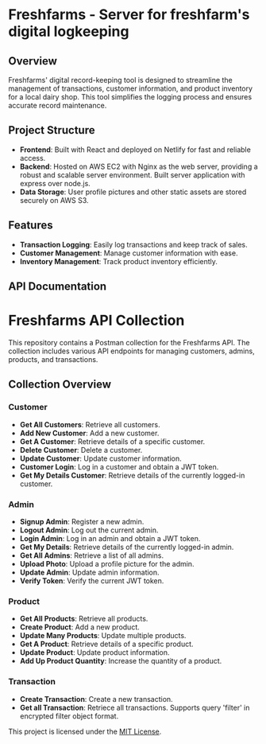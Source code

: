 # Freshfarms - Server for freshfarm's digital logkeeping

## Overview

Freshfarms' digital record-keeping tool is designed to streamline the management of transactions, customer information, and product inventory for a local dairy shop. This tool simplifies the logging process and ensures accurate record maintenance.

## Project Structure

- **Frontend**: Built with React and deployed on Netlify for fast and reliable access.
- **Backend**: Hosted on AWS EC2 with Nginx as the web server, providing a robust and scalable server environment. Built server application with express over node.js.
- **Data Storage**: User profile pictures and other static assets are stored securely on AWS S3.

## Features

- **Transaction Logging**: Easily log transactions and keep track of sales.
- **Customer Management**: Manage customer information with ease.
- **Inventory Management**: Track product inventory efficiently.

## API Documentation
# Freshfarms API Collection

This repository contains a Postman collection for the Freshfarms API. The collection includes various API endpoints for managing customers, admins, products, and transactions.

## Collection Overview

### Customer
- **Get All Customers**: Retrieve all customers.
- **Add New Customer**: Add a new customer.
- **Get A Customer**: Retrieve details of a specific customer.
- **Delete Customer**: Delete a customer.
- **Update Customer**: Update customer information.
- **Customer Login**: Log in a customer and obtain a JWT token.
- **Get My Details Customer**: Retrieve details of the currently logged-in customer.

### Admin
- **Signup Admin**: Register a new admin.
- **Logout Admin**: Log out the current admin.
- **Login Admin**: Log in an admin and obtain a JWT token.
- **Get My Details**: Retrieve details of the currently logged-in admin.
- **Get All Admins**: Retrieve a list of all admins.
- **Upload Photo**: Upload a profile picture for the admin.
- **Update Admin**: Update admin information.
- **Verify Token**: Verify the current JWT token.

### Product
- **Get All Products**: Retrieve all products.
- **Create Product**: Add a new product.
- **Update Many Products**: Update multiple products.
- **Get A Product**: Retrieve details of a specific product.
- **Update Product**: Update product information.
- **Add Up Product Quantity**: Increase the quantity of a product.

### Transaction
- **Create Transaction**: Create a new transaction.
- **Get all Transaction**: Retriece all transactions. Supports query 'filter' in encrypted filter object format.



This project is licensed under the [MIT License](LICENSE).

